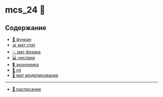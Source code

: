 # mcs_24 🏴

## Содержание
<!-- TOC -->
* [📝 функан](funcan/readme.md)
* [📊 мат стат](stat/readme.md)
* [💥 мат физика](mmm/readme.md)
* [💻 числаки](num_meth_of_dif_eq/readme.md)
* [💲 экономика](economic/readme.md)
* [🔮 ml](ml/readme.md)
* [👾 мат моделирование](mcm/readme.md)
---
* [📆 расписание](https://docs.google.com/spreadsheets/d/1SUWGYB0hIYg-Anky_vYbtH3Vla9_gs85lXaNUBEqVTE/edit?usp=sharing)
<!-- TOC -->
